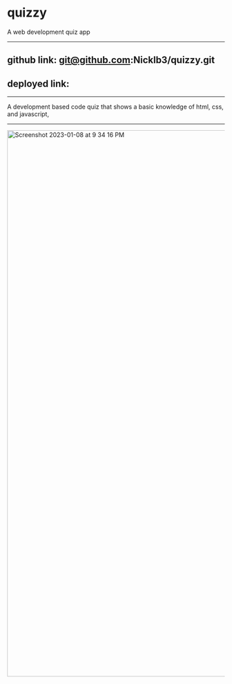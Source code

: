 # quizzy

A web development quiz app

---

## github link: git@github.com:Nicklb3/quizzy.git

## deployed link:

---

A development based code quiz that shows a basic knowledge of html, css, and javascript,

---

<img width="1264" alt="Screenshot 2023-01-08 at 9 34 16 PM" src="https://user-images.githubusercontent.com/103023770/211246320-a1e7eea6-0811-405c-b2c5-77a91f14a3d9.png">

